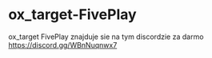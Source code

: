 # ox_target-FivePlay
ox_target FivePlay znajduje sie na tym discordzie za darmo https://discord.gg/WBnNuqnwx7
